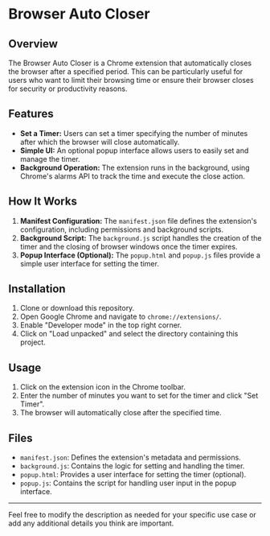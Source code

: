# Browser Auto Closer

## Overview

The Browser Auto Closer is a Chrome extension that automatically closes the browser after a specified period. This can be particularly useful for users who want to limit their browsing time or ensure their browser closes for security or productivity reasons.

## Features

- **Set a Timer:** Users can set a timer specifying the number of minutes after which the browser will close automatically.
- **Simple UI:** An optional popup interface allows users to easily set and manage the timer.
- **Background Operation:** The extension runs in the background, using Chrome's alarms API to track the time and execute the close action.

## How It Works

1. **Manifest Configuration:** The `manifest.json` file defines the extension's configuration, including permissions and background scripts.
2. **Background Script:** The `background.js` script handles the creation of the timer and the closing of browser windows once the timer expires.
3. **Popup Interface (Optional):** The `popup.html` and `popup.js` files provide a simple user interface for setting the timer.

## Installation

1. Clone or download this repository.
2. Open Google Chrome and navigate to `chrome://extensions/`.
3. Enable "Developer mode" in the top right corner.
4. Click on "Load unpacked" and select the directory containing this project.

## Usage

1. Click on the extension icon in the Chrome toolbar.
2. Enter the number of minutes you want to set for the timer and click "Set Timer".
3. The browser will automatically close after the specified time.

## Files

- `manifest.json`: Defines the extension's metadata and permissions.
- `background.js`: Contains the logic for setting and handling the timer.
- `popup.html`: Provides a user interface for setting the timer (optional).
- `popup.js`: Contains the script for handling user input in the popup interface.

---

Feel free to modify the description as needed for your specific use case or add any additional details you think are important.